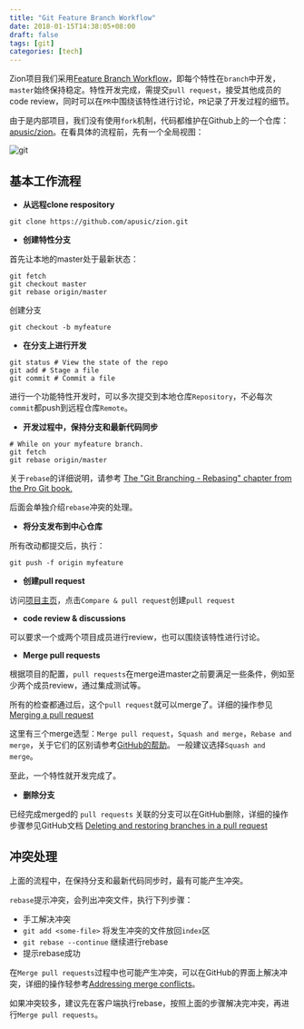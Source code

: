 ```yaml
---
title: "Git Feature Branch Workflow"
date: 2018-01-15T14:38:05+08:00
draft: false
tags: [git]
categories: [tech]
---
```


Zion项目我们采用[Feature Branch Workflow](https://www.atlassian.com/git/tutorials/comparing-workflows/feature-branch-workflow)，即每个特性在`branch`中开发，`master`始终保持稳定。特性开发完成，需提交`pull request`，接受其他成员的code review，同时可以在`PR`中围绕该特性进行讨论，`PR`记录了开发过程的细节。

由于是内部项目，我们没有使用`fork`机制，代码都维护在Github上的一个仓库：[apusic/zion](https://github.com/apusic/zion)。在看具体的流程前，先有一个全局视图：

![git](https://cdn.mazhen.tech/images/202207011427447.png)

## 基本工作流程

* **从远程clone respository**

```
git clone https://github.com/apusic/zion.git
```

* **创建特性分支**

首先让本地的master处于最新状态：

```
git fetch
git checkout master
git rebase origin/master
```

创建分支

```
git checkout -b myfeature
```

* **在分支上进行开发**

```
git status # View the state of the repo
git add # Stage a file
git commit # Commit a file
```

进行一个功能特性开发时，可以多次提交到本地仓库`Repository`，不必每次`commit`都push到远程仓库`Remote`。

* **开发过程中，保持分支和最新代码同步**

```
# While on your myfeature branch.
git fetch
git rebase origin/master
```

关于`rebase`的详细说明，请参考 [The "Git Branching - Rebasing" chapter from the Pro Git book.](https://git-scm.com/book/en/v2/Git-Branching-Rebasing)

后面会单独介绍`rebase`冲突的处理。

* **将分支发布到中心仓库**

所有改动都提交后，执行：

```
git push -f origin myfeature
```

* **创建pull request**

访问[项目主页](https://github.com/apusic/Zion)，点击`Compare & pull request`创建`pull request`

* **code review & discussions**

可以要求一个或两个项目成员进行review，也可以围绕该特性进行讨论。

* **Merge pull requests**

根据项目的配置，`pull requests`在merge进master之前要满足一些条件，例如至少两个成员review，通过集成测试等。

所有的检查都通过后，这个`pull request`就可以merge了。详细的操作参见 [Merging a pull request](https://help.github.com/articles/merging-a-pull-request/)

这里有三个merge选型：`Merge pull request`，`Squash and merge`，`Rebase and merge`，关于它们的区别请参考[GitHub的帮助](https://help.github.com/articles/about-pull-request-merges/)。 一般建议选择`Squash and merge`。

至此，一个特性就开发完成了。

* **删除分支**

已经完成merged的 `pull requests` 关联的分支可以在GitHub删除，详细的操作步骤参见GitHub文档 [Deleting and restoring branches in a pull request](https://help.github.com/articles/deleting-and-restoring-branches-in-a-pull-request/)

## 冲突处理

上面的流程中，在保持分支和最新代码同步时，最有可能产生冲突。

`rebase`提示冲突，会列出冲突文件，执行下列步骤：

* 手工解决冲突
* `git add <some-file>` 将发生冲突的文件放回`index`区
* `git rebase --continue` 继续进行rebase
* 提示rebase成功

在`Merge pull requests`过程中也可能产生冲突，可以在GitHub的界面上解决冲突，详细的操作轻参考[Addressing merge conflicts](https://help.github.com/articles/addressing-merge-conflicts/)。

如果冲突较多，建议先在客户端执行rebase，按照上面的步骤解决完冲突，再进行`Merge pull requests`。
